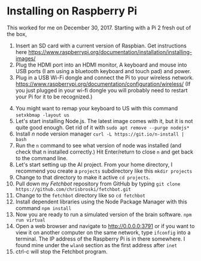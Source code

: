 # Installing on Raspberry Pi

This worked for me on December 30, 2017. Starting with a Pi 2 fresh out of the box,

1. Insert an SD card with a current version of Raspbian. Get instructions here https://www.raspberrypi.org/documentation/installation/installing-images/
2. Plug the HDMI port into an HDMI monitor, A keyboard and mouse into USB ports (I am using a bluetooth keyboard and touch pad) and power.
3. Plug in a USB Wi-Fi dongle and connect the Pi to your wireless network. https://www.raspberrypi.org/documentation/configuration/wireless/ (If you just plugged in your wi-fi dongle you will probably need to restart your Pi for it to be recognized.)
<!--4. This might be a good time to `sudo apt-get update` and `sudo apt-get dist-upgrade`-->
4. You might want to remap your keyboard to US with this command `setxkbmap -layout us`
5. Let's start installing Node.js. The latest image comes with it, but it is not quite good enough. Get rid of it with `sudo apt remove --purge nodejs*`
6. Install *n* node version manager `curl -L https://git.io/n-install | bash`
7. Run the `n` command to see what version of node was installed (and check that n installed correctly.) Hit Enter/return to close `n` and get back to the command line.
8. Let's start setting up the AI project. From your home directory, I recommend you create a `projects` subdirectory like this `mkdir projects`
9. Change to that directory to make it active `cd projects`.
10. Pull down my *Fetchbot* repository from GitHub by typing `git clone https://github.com/chrisbroski/fetchbot.git`
11. Change to the `fetchbot` directory like so `cd fetchbot`
12. Install dependent libraries using the Node Package Manager with this command `npm install`
13. Now you are ready to run a simulated version of the brain software. `npm run virtual`
14. Open a web browser and navigate to http://0.0.0.0:3791 or if you want to view it on another computer on the same network, type `ifconfig` into a terminal. The IP address of the Raspberry Pi is in there somewhere. I found mine under the `wlan0` section as the first address after `inet`
15. ctrl-c will stop the Fetchbot program.
<!-- 192.168.1.73 -->
